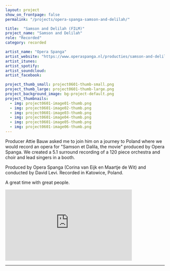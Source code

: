 ```yaml
---
layout: project
show_on_frontpage: false
permalink: "/projects/opera-spanga-samson-and-delilah/"

title:  "Samson and Delilah (FILM)"
project_name: "Samson and Delilah"
role: "Recorded"
category: recorded

artist_name: "Opera Spanga"
artist_website: "https://www.operaspanga.nl/producties/samson-and-delilah-film/over-de-productie/"
artist_itunes:
artist_spotify:
artist_soundcloud:
artist_facebook:

project_thumb_small: project0601-thumb-small.png
project_thumb_large: project0601-thumb-large.png
project_background_image: bg-project-default.png
project_thumbnails:
  - img: project0601-image01-thumb.png
  - img: project0601-image02-thumb.png
  - img: project0601-image03-thumb.png
  - img: project0601-image04-thumb.png
  - img: project0601-image05-thumb.png
  - img: project0601-image06-thumb.png
---
```


Producer Attie Bauw asked me to join him on a journey to Poland where we would record an opera for "Samson et Dalila, the movie" produced by Opera Spanga. We created a 5.1 surround recording of a 120 piece orchestra and choir and lead singers in a booth.

Produced by Opera Spanga (Corina van Eijk en Maartje de Wit) and conducted by David Levi. Recorded in Katowice, Poland.

A great time with great people.

<iframe width="400" height="225" src="https://www.youtube.com/embed/NJvI3n6PHU8?rel=0" frameborder="0" gesture="media" allow="encrypted-media" allowfullscreen></iframe>

---
